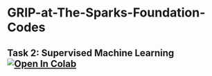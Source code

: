 # GRIP-at-The-Sparks-Foundation-Codes

## Task 2: Supervised Machine Learning [![Open In Colab](https://colab.research.google.com/assets/colab-badge.svg)](https://colab.research.google.com/drive/1mqMO5_maYbOPGyE88sxSqh4DRNySu6vv?usp=sharing)
